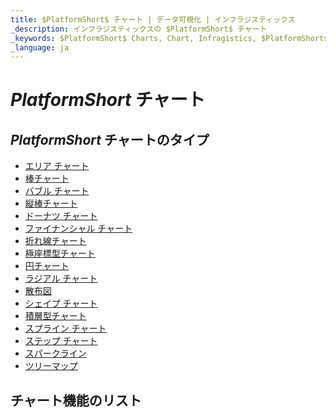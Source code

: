 ```yaml
---
title: $PlatformShort$ チャート | データ可視化 | インフラジスティックス
_description: インフラジスティックスの $PlatformShort$ チャート
_keywords: $PlatformShort$ Charts, Chart, Infragistics, $PlatformShort$ チャート, チャート, インフラジスティックス
_language: ja
---
```

# $PlatformShort$ チャート

<!-- TODO add introduction to charts -->

## $PlatformShort$ チャートのタイプ

- [エリア チャート](chart-types-area.md)
- [棒チャート](chart-types-bar.md)
- [バブル チャート](chart-types-scatter.md#$PlatformShort$-Scatter-Bubble-Chart)
- [縦棒チャート](chart-types-column.md)
- [ドーナツ チャート](../doughnut-chart.md)
- [ファイナンシャル チャート](chart-types-financial.md)
- [折れ線チャート](chart-types-line.md)
- [極座標型チャート](chart-types-polar.md)
- [円チャート](../pie-chart.md)
- [ラジアル チャート](chart-types-radial.md)
- [散布図](chart-types-scatter.md)
- [シェイプ チャート](chart-types-scatter.md#$PlatformShort$-Scatter-Polygon-Chart)
- [積層型チャート](chart-types-area.md#$PlatformShort$-Stacked-Area-Chart)
- [スプライン チャート](chart-types-spline.md)
- [ステップ チャート](chart-types-step.md)
- [スパークライン](../sparkline.md)
- [ツリーマップ](../treemap-overview.md)

## チャート機能のリスト

<!-- tooltips, legends, axes, overlays, annotations, etc. -->